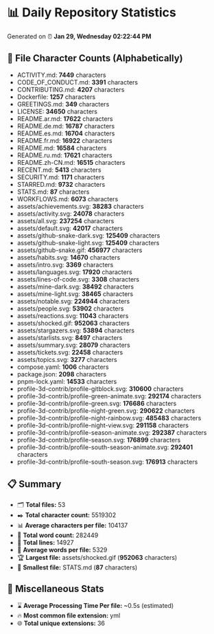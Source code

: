 # 📊 Daily Repository Statistics
Generated on ⏰ **Jan 29, Wednesday 02:22:44 PM**

## 📂 File Character Counts (Alphabetically)
- ACTIVITY.md: **7449** characters
- CODE_OF_CONDUCT.md: **3391** characters
- CONTRIBUTING.md: **4207** characters
- Dockerfile: **1257** characters
- GREETINGS.md: **349** characters
- LICENSE: **34650** characters
- README.ar.md: **17622** characters
- README.de.md: **16787** characters
- README.es.md: **16704** characters
- README.fr.md: **16922** characters
- README.md: **16584** characters
- README.ru.md: **17621** characters
- README.zh-CN.md: **16515** characters
- RECENT.md: **5413** characters
- SECURITY.md: **1171** characters
- STARRED.md: **9732** characters
- STATS.md: **87** characters
- WORKFLOWS.md: **6073** characters
- assets/achievements.svg: **38283** characters
- assets/activity.svg: **24078** characters
- assets/all.svg: **237254** characters
- assets/default.svg: **42017** characters
- assets/github-snake-dark.svg: **125409** characters
- assets/github-snake-light.svg: **125409** characters
- assets/github-snake.gif: **456977** characters
- assets/habits.svg: **14670** characters
- assets/intro.svg: **3369** characters
- assets/languages.svg: **17920** characters
- assets/lines-of-code.svg: **3308** characters
- assets/mine-dark.svg: **38492** characters
- assets/mine-light.svg: **38465** characters
- assets/notable.svg: **224944** characters
- assets/people.svg: **53902** characters
- assets/reactions.svg: **11043** characters
- assets/shocked.gif: **952063** characters
- assets/stargazers.svg: **53894** characters
- assets/starlists.svg: **8497** characters
- assets/summary.svg: **28079** characters
- assets/tickets.svg: **22458** characters
- assets/topics.svg: **3277** characters
- compose.yaml: **1006** characters
- package.json: **2098** characters
- pnpm-lock.yaml: **14533** characters
- profile-3d-contrib/profile-gitblock.svg: **310600** characters
- profile-3d-contrib/profile-green-animate.svg: **292174** characters
- profile-3d-contrib/profile-green.svg: **176686** characters
- profile-3d-contrib/profile-night-green.svg: **290622** characters
- profile-3d-contrib/profile-night-rainbow.svg: **485483** characters
- profile-3d-contrib/profile-night-view.svg: **291158** characters
- profile-3d-contrib/profile-season-animate.svg: **292387** characters
- profile-3d-contrib/profile-season.svg: **176899** characters
- profile-3d-contrib/profile-south-season-animate.svg: **292401** characters
- profile-3d-contrib/profile-south-season.svg: **176913** characters

## 📋 Summary
- 🗂️ **Total files:** 53
- ✒️ **Total character count:** 5519302
- 📊 **Average characters per file:** 104137
- 📝 **Total word count:** 282449
- 🧾 **Total lines:** 14927
- 📐 **Average words per file:** 5329
- 🏆 **Largest file:** assets/shocked.gif (**952063** characters)
- 🥉 **Smallest file:** STATS.md (**87** characters)

## 🌟 Miscellaneous Stats
- ⌛ **Average Processing Time Per file:** ~0.5s (estimated)
- 🔥 **Most common file extension:** yml
- 🌐 **Total unique extensions:** 36
